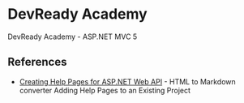 ﻿# DevReady Academy
DevReady Academy - ASP.NET MVC 5

## References
* [Creating Help Pages for ASP.NET Web API](https://docs.microsoft.com/en-us/aspnet/web-api/overview/getting-started-with-aspnet-web-api/creating-api-help-pages) - HTML to Markdown converter Adding Help Pages to an Existing Project 
